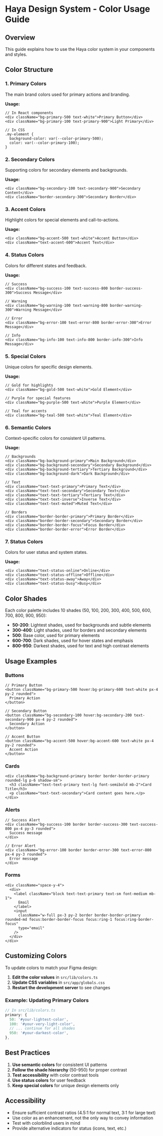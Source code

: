 # Haya Design System - Color Usage Guide

## Overview
This guide explains how to use the Haya color system in your components and styles.

## Color Structure

### 1. Primary Colors
The main brand colors used for primary actions and branding.

**Usage:**
```tsx
// In React components
<div className="bg-primary-500 text-white">Primary Button</div>
<div className="bg-primary-100 text-primary-900">Light Primary</div>

// In CSS
.my-element {
  background-color: var(--color-primary-500);
  color: var(--color-primary-100);
}
```

### 2. Secondary Colors
Supporting colors for secondary elements and backgrounds.

**Usage:**
```tsx
<div className="bg-secondary-100 text-secondary-900">Secondary Content</div>
<div className="border-secondary-300">Secondary Border</div>
```

### 3. Accent Colors
Highlight colors for special elements and call-to-actions.

**Usage:**
```tsx
<div className="bg-accent-500 text-white">Accent Button</div>
<div className="text-accent-600">Accent Text</div>
```

### 4. Status Colors
Colors for different states and feedback.

**Usage:**
```tsx
// Success
<div className="bg-success-100 text-success-800 border-success-300">Success Message</div>

// Warning
<div className="bg-warning-100 text-warning-800 border-warning-300">Warning Message</div>

// Error
<div className="bg-error-100 text-error-800 border-error-300">Error Message</div>

// Info
<div className="bg-info-100 text-info-800 border-info-300">Info Message</div>
```

### 5. Special Colors
Unique colors for specific design elements.

**Usage:**
```tsx
// Gold for highlights
<div className="bg-gold-500 text-white">Gold Element</div>

// Purple for special features
<div className="bg-purple-500 text-white">Purple Element</div>

// Teal for accents
<div className="bg-teal-500 text-white">Teal Element</div>
```

### 6. Semantic Colors
Context-specific colors for consistent UI patterns.

**Usage:**
```tsx
// Backgrounds
<div className="bg-background-primary">Main Background</div>
<div className="bg-background-secondary">Secondary Background</div>
<div className="bg-background-tertiary">Tertiary Background</div>
<div className="bg-background-dark">Dark Background</div>

// Text
<div className="text-text-primary">Primary Text</div>
<div className="text-text-secondary">Secondary Text</div>
<div className="text-text-tertiary">Tertiary Text</div>
<div className="text-text-inverse">Inverse Text</div>
<div className="text-text-muted">Muted Text</div>

// Borders
<div className="border-border-primary">Primary Border</div>
<div className="border-border-secondary">Secondary Border</div>
<div className="border-border-focus">Focus Border</div>
<div className="border-border-error">Error Border</div>
```

### 7. Status Colors
Colors for user status and system states.

**Usage:**
```tsx
<div className="text-status-online">Online</div>
<div className="text-status-offline">Offline</div>
<div className="text-status-away">Away</div>
<div className="text-status-busy">Busy</div>
```

## Color Shades

Each color palette includes 10 shades (50, 100, 200, 300, 400, 500, 600, 700, 800, 900, 950):

- **50-200**: Lightest shades, used for backgrounds and subtle elements
- **300-400**: Light shades, used for borders and secondary elements
- **500**: Base color, used for primary elements
- **600-700**: Dark shades, used for hover states and emphasis
- **800-950**: Darkest shades, used for text and high contrast elements

## Usage Examples

### Buttons
```tsx
// Primary Button
<button className="bg-primary-500 hover:bg-primary-600 text-white px-4 py-2 rounded">
  Primary Action
</button>

// Secondary Button
<button className="bg-secondary-100 hover:bg-secondary-200 text-secondary-900 px-4 py-2 rounded">
  Secondary Action
</button>

// Accent Button
<button className="bg-accent-500 hover:bg-accent-600 text-white px-4 py-2 rounded">
  Accent Action
</button>
```

### Cards
```tsx
<div className="bg-background-primary border border-border-primary rounded-lg p-6 shadow-sm">
  <h3 className="text-text-primary text-lg font-semibold mb-2">Card Title</h3>
  <p className="text-text-secondary">Card content goes here.</p>
</div>
```

### Alerts
```tsx
// Success Alert
<div className="bg-success-100 border border-success-300 text-success-800 px-4 py-3 rounded">
  Success message
</div>

// Error Alert
<div className="bg-error-100 border border-error-300 text-error-800 px-4 py-3 rounded">
  Error message
</div>
```

### Forms
```tsx
<div className="space-y-4">
  <div>
    <label className="block text-text-primary text-sm font-medium mb-1">
      Email
    </label>
    <input 
      className="w-full px-3 py-2 border border-border-primary rounded-md focus:border-border-focus focus:ring-1 focus:ring-border-focus"
      type="email"
    />
  </div>
</div>
```

## Customizing Colors

To update colors to match your Figma design:

1. **Edit the color values** in `src/lib/colors.ts`
2. **Update CSS variables** in `src/app/globals.css`
3. **Restart the development server** to see changes

### Example: Updating Primary Colors
```typescript
// In src/lib/colors.ts
primary: {
  50: '#your-lightest-color',
  100: '#your-very-light-color',
  // ... continue for all shades
  950: '#your-darkest-color',
},
```

## Best Practices

1. **Use semantic colors** for consistent UI patterns
2. **Follow the shade hierarchy** (50-950) for proper contrast
3. **Test accessibility** with color contrast tools
4. **Use status colors** for user feedback
5. **Keep special colors** for unique design elements only

## Accessibility

- Ensure sufficient contrast ratios (4.5:1 for normal text, 3:1 for large text)
- Use color as an enhancement, not the only way to convey information
- Test with colorblind users in mind
- Provide alternative indicators for status (icons, text, etc.)

